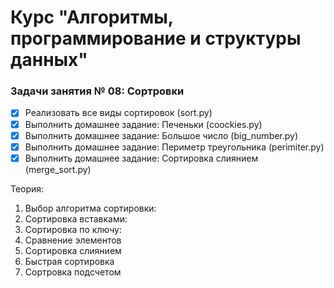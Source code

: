 # Курс "Алгоритмы, программирование и структуры данных"

### Задачи занятия № 08: Сортровки

- [X] Реализовать все виды сортировок (sort.py)
- [X] Выполнить домашнее задание: Печеньки (coockies.py)
- [X] Выполнить домашнее задание: Большое число (big_number.py)
- [X] Выполнить домашнее задание: Периметр треугольника (perimiter.py)
- [X] Выполнить домашнее задание: Сортировка слиянием (merge_sort.py)

Теория: 
1. Выбор алгоритма сортировки: 
2. Сортировка вставками: 
3. Сортировка по ключу:
4. Сравнение элементов
5. Сортировка слиянием
6. Быстрая сортировка
7. Сортровка подсчетом
